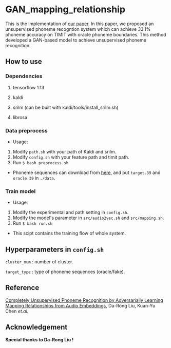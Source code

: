 # GAN_mapping_relationship

This is the implementation of [our paper](https://arxiv.org/abs/1804.00316). 
In this paper, we proposed an unsupervised phoneme recogntion system which can achieve 33.1% phoneme accuracy on TIMIT with oracle phoneme boundaries.
This method developed a GAN-based model to achieve unsupervised phoneme recognition.

## How to use

### Dependencies
1. tensorflow 1.13

2. kaldi

3. srilm (can be built with kaldi/tools/install_srilm.sh)

4. librosa

### Data preprocess
- Usage:

1. Modify `path.sh` with your path of Kaldi and srilm.
2. Modify `config.sh` with your feature path and timit path.
3. Run `$ bash preprocess.sh`

- Phoneme sequences can download from [here](https://www.dropbox.com/s/rux7tnr0n6k6n33/phn_seq.tar.gz?dl=0), and put `target.39` and `oracle.39` in `./data`.

### Train model
- Usage:

1. Modify the experimental and path setting in `config.sh`.
2. Modify the model's parameter in `src/audio2vec.sh` and `src/mapping.sh`.
2. Run `$ bash run.sh`

- This scipt contains the training flow of whole system.

## Hyperparameters in `config.sh`
`cluster_num` : number of cluster.

`target_type` : type of phoneme sequences (oracle/fake).

## Reference
[Completely Unsupervised Phoneme Recognition by Adversarially Learning Mapping Relationships from Audio Embeddings](https://arxiv.org/abs/1804.00316),  Da-Rong Liu, Kuan-Yu Chen *et.al.*

## Acknowledgement
**Special thanks to Da-Rong Liu !**



